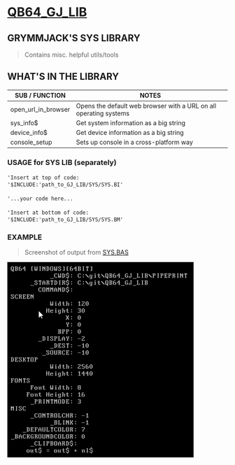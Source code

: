 # [QB64_GJ_LIB](../README.md) 
## GRYMMJACK'S SYS LIBRARY

> Contains misc. helpful utils/tools



## WHAT'S IN THE LIBRARY
| SUB / FUNCTION | NOTES |
|----------------|-------|
| open_url_in_browser | Opens the default web browser with a URL on all operating systems |
| sys_info$ | Get system information as a big string |
| device_info$ | Get device information as a big string |
| console_setup | Sets up console in a cross-platform way |


### USAGE for SYS LIB (separately)
```basic
'Insert at top of code:
'$INCLUDE:'path_to_GJ_LIB/SYS/SYS.BI'

'...your code here...

'Insert at bottom of code:
'$INCLUDE:'path_to_GJ_LIB/SYS/SYS.BM'
```



### EXAMPLE 
> Screenshot of output from [SYS.BAS](SYS.BAS)

![](SYS.png)
